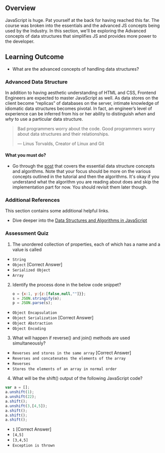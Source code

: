 ## Overview

JavaScript is huge. Pat yourself at the back for having reached this far. The course was broken into the essentials and the advanced JS concepts being used by the Industry. In this section, we'll be exploring the Advanced concepts of data structures that simplifies JS and provides more power to the developer.

## Learning Outcome

- What are the advanced concepts of handling data structures?


### Advanced Data Structure
In addition to having aesthetic understanding of HTML and CSS, Frontend Engineers are expected to master JavaScript as well. As data stores on the client become “replicas” of databases on the server, intimate knowledge of idiomatic data structures becomes pivotal. In fact, an engineer’s level of experience can be inferred from his or her ability to distinguish  _when_  and  _why_  to use a particular data structure.

> Bad programmers worry about the code. Good programmers worry about data structures and their relationships.
>
> — Linus Torvalds, Creator of Linux and Git

#### What you must do?

- Go through the [post](http://blog.benoitvallon.com/data-structures-in-javascript/data-structures-in-javascript/) that covers the essential data structure concepts and algorithms. Note that your focus should be more on the various concepts outlined in the tutorial and then the algorithms. It's okay if you understand what the algorithm you are reading about does and skip the implementation part for now. You should revisit them later though.

### Additional References

This section contains some additional helpful links.
- Dive deeper into the [Data Structures and Algorithms in JavaScript](https://www.youtube.com/watch?v=t2CEgPsws3U)


### Assessment Quiz
1. The unordered collection of properties, each of which has a name and a value is called  
- `String`  
- `Object`  [Correct Answer]
-  `Serialized Object`  
- `Array`

2. Identify the process done in the below code snippet?
	```js
	o = {x:1, y:{z:[false,null,""]}};
	s = JSON.stringify(o);
	p = JSON.parse(s);
	```
- `Object Encapsulation`  
- `Object Serialization`  [Correct Answer]
- `Object Abstraction`  
- `Object Encoding`


3. What will happen if reverse() and join() methods are used simultaneously?  
- `Reverses and stores in the same array`  [Correct Answer]
- `Reverses and concatenates the elements of the array`  
- `Reverses`  
- `Stores the elements of an array in normal order`

4. What will be the shift() output of the following JavaScript code?
```js
var a = [];
a.unshift(1);
a.unshift(22);
a.shift();
a.unshift(3,[4,5]);
a.shift();
a.shift();
a.shift();
```
- `1`  [Correct Answer]
- `[4,5]`  
- `[3,4,5]`  
- `Exception is thrown`
